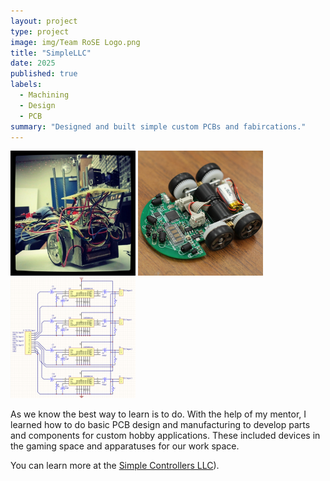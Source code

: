 ```yaml
---
layout: project
type: project
image: img/Team RoSE Logo.png
title: "SimpleLLC"
date: 2025
published: true
labels:
  - Machining
  - Design
  - PCB
summary: "Designed and built simple custom PCBs and fabircations."
---
```


<div class="text-center p-4">
  <img width="200px" src="../img/micromouse/micromouse-robot.png" class="img-thumbnail" >
  <img width="200px" src="../img/micromouse/micromouse-robot-2.jpg" class="img-thumbnail" >
  <img width="200px" src="../img/micromouse/micromouse-circuit.png" class="img-thumbnail" >
</div>

As we know the best way to learn is to do.  With the help of my mentor, I learned how to do basic PCB design and manufacturing to develop parts and components for custom hobby applications.  These included devices in the gaming space and apparatuses for our work space. 


You can learn more at the [Simple Controllers LLC]([https://simplecontrollers.com/)).

